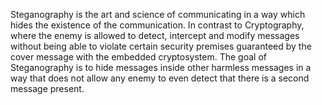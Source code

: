 Steganography is the art and science of communicating in a way which hides the existence of the communication. In contrast to Cryptography, where the enemy is allowed to detect, intercept and modify messages without being able to violate certain security premises guaranteed by the cover message with the embedded cryptosystem. The goal of Steganography is to hide messages inside other harmless messages in a way that does not allow any enemy to even detect that there is a second message present.


  
  
